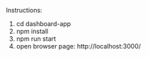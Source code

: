 Instructions:

1) cd dashboard-app
2) npm install
3) npm run start
4) open browser page: http://localhost:3000/
